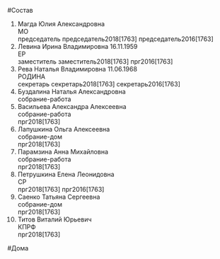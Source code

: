 #Состав  
1. Магда Юлия Александровна  
    МО  
    председатель председатель2018[1763] председатель2016[1763]  
2. Левина Ирина Владимировна 16.11.1959  
    ЕР  
    заместитель заместитель2018[1763] прг2016[1763]  
3. Рева Наталья Владимировна 11.06.1968  
    РОДИНА  
    секретарь секретарь2018[1763] секретарь2016[1763]  
4. Буздалина Наталья Александровна  
    собрание-работа  
5. Васильева Александра Алексеевна  
    собрание-работа  
    прг2018[1763]  
6. Лапушкина Ольга Алексеевна  
    собрание-дом  
    прг2018[1763]  
7. Парамзина Анна Михайловна  
    собрание-работа  
    прг2018[1763]  
8. Петрушкина Елена Леонидовна  
    СР  
    прг2018[1763] прг2016[1763]  
9. Саенко Татьяна Сергеевна  
    собрание-дом  
    прг2018[1763]  
10. Титов Виталий Юрьевич  
    КПРФ  
    прг2018[1763]  
  
#Дома  
